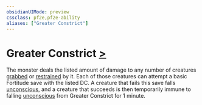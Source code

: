 ```yaml
---
obsidianUIMode: preview
cssclass: pf2e,pf2e-ability
aliases: ["Greater Constrict"]
---
```

# Greater Constrict [>](chapter-9-playing-the-game.md#Actions "Single Action")

The monster deals the listed amount of damage to any number of creatures [grabbed](conditions.md#Grabbed) or [restrained](conditions.md#Restrained) by it. Each of those creatures can attempt a basic Fortitude save with the listed DC. A creature that fails this save falls [unconscious](conditions.md#Unconscious), and a creature that succeeds is then temporarily immune to falling [unconscious](conditions.md#Unconscious) from Greater Constrict for 1 minute.